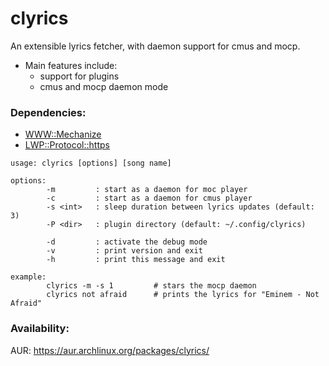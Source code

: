 clyrics
=======

An extensible lyrics fetcher, with daemon support for cmus and mocp.

* Main features include:
  - support for plugins
  - cmus and mocp daemon mode
  
### Dependencies:

* [WWW::Mechanize](https://metacpan.org/release/WWW-Mechanize)
* [LWP::Protocol::https](https://metacpan.org/release/LWP-Protocol-https)

```
usage: clyrics [options] [song name]

options:
        -m         : start as a daemon for moc player
        -c         : start as a daemon for cmus player
        -s <int>   : sleep duration between lyrics updates (default: 3)
        -P <dir>   : plugin directory (default: ~/.config/clyrics)

        -d         : activate the debug mode
        -v         : print version and exit
        -h         : print this message and exit

example:
        clyrics -m -s 1         # stars the mocp daemon
        clyrics not afraid      # prints the lyrics for "Eminem - Not Afraid"
```

### Availability:

AUR: https://aur.archlinux.org/packages/clyrics/
